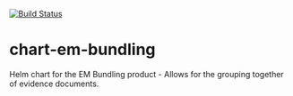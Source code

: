 [![Build Status](https://dev.azure.com/hmcts/CNP/_apis/build/status/hmcts.chart-em-bundling?branchName=master)](https://dev.azure.com/hmcts/CNP/_build/latest?definitionId=193&branchName=master)

# chart-em-bundling
Helm chart for the EM Bundling product - Allows for the grouping together of evidence documents.
